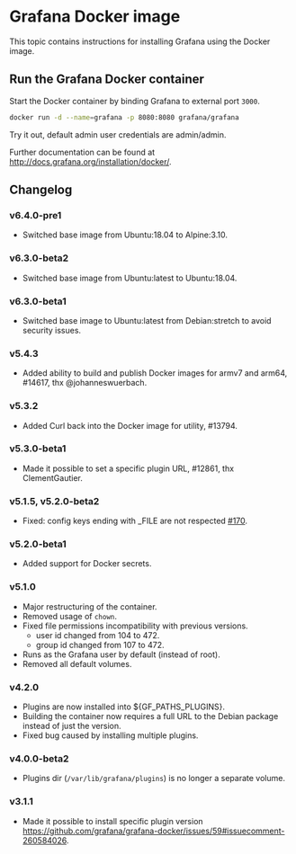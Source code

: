 # Grafana Docker image

This topic contains instructions for installing Grafana using the Docker image.

## Run the Grafana Docker container

Start the Docker container by binding Grafana to external port `3000`.

```bash
docker run -d --name=grafana -p 8080:8080 grafana/grafana
```

Try it out, default admin user credentials are admin/admin.

Further documentation can be found at http://docs.grafana.org/installation/docker/.

## Changelog

### v6.4.0-pre1

- Switched base image from Ubuntu:18.04 to Alpine:3.10.

### v6.3.0-beta2
- Switched base image from Ubuntu:latest to Ubuntu:18.04.

### v6.3.0-beta1
- Switched base image to Ubuntu:latest from Debian:stretch to avoid security issues.

### v5.4.3
- Added ability to build and publish Docker images for armv7 and arm64, #14617, thx @johanneswuerbach.

### v5.3.2
- Added Curl back into the Docker image for utility, #13794.

### v5.3.0-beta1
- Made it possible to set a specific plugin URL, #12861, thx ClementGautier.

### v5.1.5, v5.2.0-beta2
- Fixed: config keys ending with _FILE are not respected [#170](https://github.com/grafana/grafana-docker/issues/170).

### v5.2.0-beta1
- Added support for Docker secrets.

### v5.1.0
- Major restructuring of the container.
- Removed usage of `chown`.
- Fixed file permissions incompatibility with previous versions.
  * user id changed from 104 to 472.
  * group id changed from 107 to 472.
- Runs as the Grafana user by default (instead of root).
- Removed all default volumes.

### v4.2.0
- Plugins are now installed into ${GF_PATHS_PLUGINS}.
- Building the container now requires a full URL to the Debian package instead of just the version.
- Fixed bug caused by installing multiple plugins.

### v4.0.0-beta2
- Plugins dir (`/var/lib/grafana/plugins`) is no longer a separate volume.

### v3.1.1
- Made it possible to install specific plugin version https://github.com/grafana/grafana-docker/issues/59#issuecomment-260584026.
